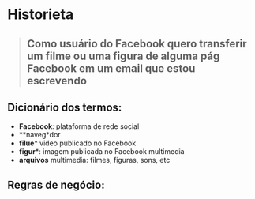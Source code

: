 # Historieta

>## Como usuário do Facebook quero transferir um filme ou uma figura de alguma pág Facebook em um email que estou escrevendo

## Dicionário dos termos:
* **Facebook**: plataforma de rede social
* **naveg*dor
* **filue*** video publicado no Facebook
* **figur***: imagem publicada no Facebook multimedia
* **arquivos** multimedia: filmes, figuras, sons, etc

## Regras de negócio:
